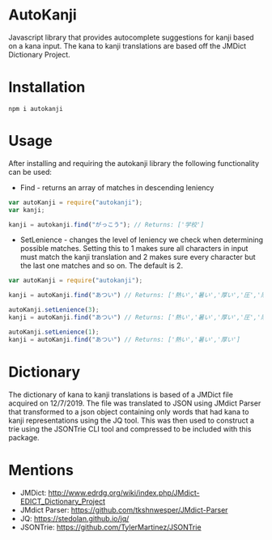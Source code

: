# AutoKanji
Javascript library that provides autocomplete suggestions for kanji based on a kana input. The kana to kanji 
translations are based off the JMDict Dictionary Project.

# Installation
    npm i autokanji

# Usage
After installing and requiring the autokanji library the following functionality can be used:
* Find - returns an array of matches in descending leniency
```javascript
var autoKanji = require("autokanji");
var kanji;

kanji = autokanji.find("がっこう"); // Returns: ['学校']
```

* SetLenience - changes the level of leniency we check when determining possible matches. Setting this to 1 makes
sure all characters in input must match the kanji translation and 2 makes sure every character but the last one
matches and so on. The default is 2.
```javascript
var autoKanji = require("autokanji");

kanji = autoKanji.find("あつい") // Returns: ['熱い','暑い','厚い','圧','厚']

autoKanji.setLenience(3);
kanji = autoKanji.find("あつい") // Returns: ['熱い','暑い','厚い','圧','厚','亜']

autoKanji.setLenience(1);
kanji = autoKanji.find("あつい") // Returns: ['熱い','暑い','厚い']
```

# Dictionary
The dictionary of kana to kanji translations is based of a JMDict file acquired on 12/7/2019. The file was 
translated to JSON using JMdict Parser that transformed to a json object containing only words that had kana to 
kanji representations using the JQ tool. This was then used to construct a trie using the JSONTrie CLI tool and 
compressed to be included with this package.

# Mentions
* JMDict: http://www.edrdg.org/wiki/index.php/JMdict-EDICT_Dictionary_Project
* JMdict Parser: https://github.com/tkshnwesper/JMdict-Parser
* JQ: https://stedolan.github.io/jq/
* JSONTrie: https://github.com/TylerMartinez/JSONTrie
